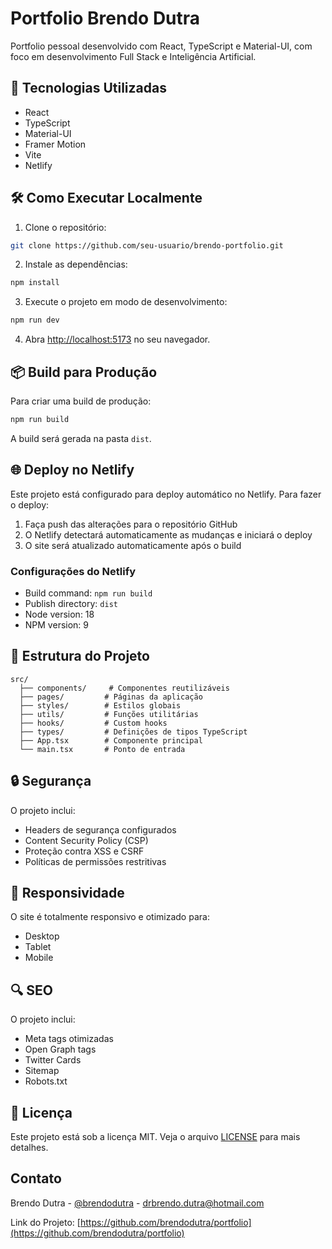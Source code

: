 # Portfolio Brendo Dutra

Portfolio pessoal desenvolvido com React, TypeScript e Material-UI, com foco em desenvolvimento Full Stack e Inteligência Artificial.

## 🚀 Tecnologias Utilizadas

- React
- TypeScript
- Material-UI
- Framer Motion
- Vite
- Netlify

## 🛠️ Como Executar Localmente

1. Clone o repositório:
```bash
git clone https://github.com/seu-usuario/brendo-portfolio.git
```

2. Instale as dependências:
```bash
npm install
```

3. Execute o projeto em modo de desenvolvimento:
```bash
npm run dev
```

4. Abra [http://localhost:5173](http://localhost:5173) no seu navegador.

## 📦 Build para Produção

Para criar uma build de produção:

```bash
npm run build
```

A build será gerada na pasta `dist`.

## 🌐 Deploy no Netlify

Este projeto está configurado para deploy automático no Netlify. Para fazer o deploy:

1. Faça push das alterações para o repositório GitHub
2. O Netlify detectará automaticamente as mudanças e iniciará o deploy
3. O site será atualizado automaticamente após o build

### Configurações do Netlify

- Build command: `npm run build`
- Publish directory: `dist`
- Node version: 18
- NPM version: 9

## 📝 Estrutura do Projeto

```
src/
  ├── components/     # Componentes reutilizáveis
  ├── pages/         # Páginas da aplicação
  ├── styles/        # Estilos globais
  ├── utils/         # Funções utilitárias
  ├── hooks/         # Custom hooks
  ├── types/         # Definições de tipos TypeScript
  ├── App.tsx        # Componente principal
  └── main.tsx       # Ponto de entrada
```

## 🔒 Segurança

O projeto inclui:
- Headers de segurança configurados
- Content Security Policy (CSP)
- Proteção contra XSS e CSRF
- Políticas de permissões restritivas

## 📱 Responsividade

O site é totalmente responsivo e otimizado para:
- Desktop
- Tablet
- Mobile

## 🔍 SEO

O projeto inclui:
- Meta tags otimizadas
- Open Graph tags
- Twitter Cards
- Sitemap
- Robots.txt

## 📄 Licença

Este projeto está sob a licença MIT. Veja o arquivo [LICENSE](LICENSE) para mais detalhes.

## Contato

Brendo Dutra - [@brendodutra](https://twitter.com/brendodutra) - drbrendo.dutra@hotmail.com

Link do Projeto: [https://github.com/brendodutra/portfolio](https://github.com/brendodutra/portfolio) 